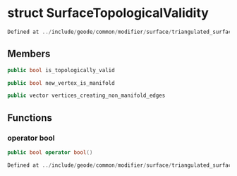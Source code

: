 # struct SurfaceTopologicalValidity

```cpp
Defined at ../include/geode/common/modifier/surface/triangulated_surface_modifier_simulation.h#44
```

## Members

```cpp
public bool is_topologically_valid

```

```cpp
public bool new_vertex_is_manifold

```

```cpp
public vector vertices_creating_non_manifold_edges

```



## Functions

### operator bool

```cpp
public bool operator bool()
```

```cpp
Defined at ../include/geode/common/modifier/surface/triangulated_surface_modifier_simulation.h#46
```



